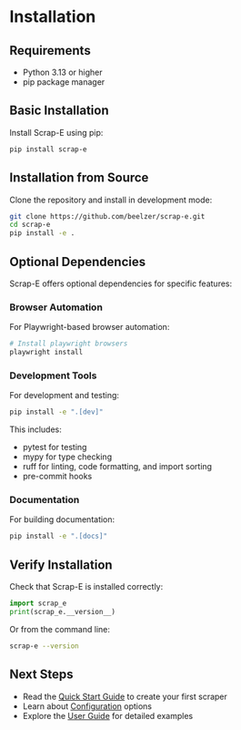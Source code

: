 # Installation

## Requirements

- Python 3.13 or higher
- pip package manager

## Basic Installation

Install Scrap-E using pip:

```bash
pip install scrap-e
```

## Installation from Source

Clone the repository and install in development mode:

```bash
git clone https://github.com/beelzer/scrap-e.git
cd scrap-e
pip install -e .
```

## Optional Dependencies

Scrap-E offers optional dependencies for specific features:

### Browser Automation

For Playwright-based browser automation:

```bash
# Install playwright browsers
playwright install
```

### Development Tools

For development and testing:

```bash
pip install -e ".[dev]"
```

This includes:
- pytest for testing
- mypy for type checking
- ruff for linting, code formatting, and import sorting
- pre-commit hooks

### Documentation

For building documentation:

```bash
pip install -e ".[docs]"
```

## Verify Installation

Check that Scrap-E is installed correctly:

```python
import scrap_e
print(scrap_e.__version__)
```

Or from the command line:

```bash
scrap-e --version
```

## Next Steps

- Read the [Quick Start Guide](quickstart.md) to create your first scraper
- Learn about [Configuration](configuration.md) options
- Explore the [User Guide](../user-guide/web-scraping.md) for detailed examples
